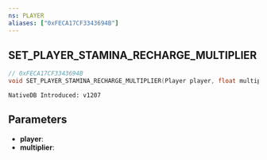 ```yaml
---
ns: PLAYER
aliases: ["0xFECA17CF3343694B"]
---
```

## SET_PLAYER_STAMINA_RECHARGE_MULTIPLIER

```c
// 0xFECA17CF3343694B
void SET_PLAYER_STAMINA_RECHARGE_MULTIPLIER(Player player, float multiplier);
```

```
NativeDB Introduced: v1207
```

## Parameters
* **player**:
* **multiplier**:
